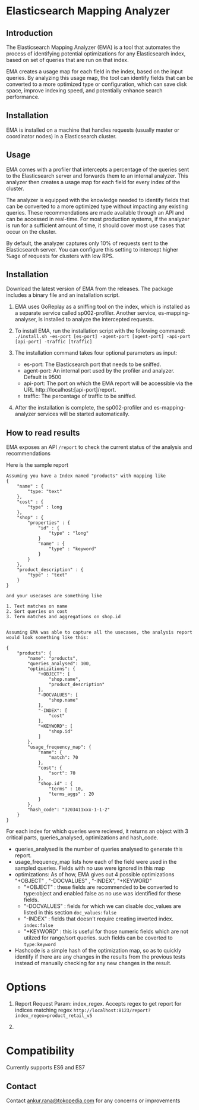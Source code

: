 # Elasticsearch Mapping Analyzer
## Introduction
The Elasticsearch Mapping Analyzer (EMA) is a tool that automates the process of identifying potential optimizations for any Elasticsearch index, based on set of queries that are run on that index.

EMA creates a usage map for each field in the index, based on the input queries. By analyzing this usage map, the tool can identify fields that can be converted to a more optimized type or configuration, which can save disk space, improve indexing speed, and potentially enhance search performance.

## Installation
EMA is installed on a machine that handles requests (usually master or coordinator nodes) in a Elasticsearch cluster.

## Usage
EMA comes with a profiler that intercepts a percentage of the queries sent to the Elasticsearch server and forwards them to an internal analyzer. This analyzer then creates a usage map for each field for every index of the cluster.

The analyzer is equipped with the knowledge needed to identify fields that can be converted to a more optimized type without impacting any existing queries. These recommendations are made available through an API and can be accessed in real-time. For most production systems, if the analyzer is run for a sufficient amount of time, it should cover most use cases that occur on the cluster.

By default, the analyzer captures only 10% of requests sent to the Elasticsearch server. You can configure this setting to intercept higher %age of requests for clusters with low RPS.

## Installation
Download the latest version of EMA from the releases. The package includes a binary file and an installation script.

1. EMA uses GoReplay as a sniffing tool on the index, which is installed as a separate service called sp002-profiler. Another service, es-mapping-analyser, is installed to analyze the intercepted requests.
2. To install EMA, run the installation script with the following command:    
    `./install.sh -es-port [es-port] -agent-port [agent-port] -api-port [api-port] -traffic [traffic]`

3. The installation command takes four optional parameters as input:
    * es-port: The Elasticsearch port that needs to be sniffed.
    * agent-port: An internal port used by the profiler and analyzer. Default is 9500
    * api-port: The port on which the EMA report will be accessible via the URL http://localhost:[api-port]/report.
    * traffic: The percentage of traffic to be sniffed.

4. After the installation is complete, the sp002-profiler and es-mapping-analyzer services will be started automatically.


## How to read results
EMA exposes an API `/report` to check the current status of the analysis and recommendations

Here is the sample report
```
Assuming you have a Index named "products" with mapping like
{
	"name" : {
		"type: "text"
	},
	"cost" : {
		"type" : long
	},
	"shop" : {
		"properties" : {
			"id" : {
				"type" : "long"
			}
			"name" : {
				"type" : "keyword"
			}
		}
	},
	"product_description" : {
		"type" : "text"
	}
}

and your usecases are something like

1. Text matches on name
2. Sort queries on cost
3. Term matches and aggregations on shop.id 


Assuming EMA was able to capture all the usecases, the analysis report would look something like this: 

{
	"products": {
		"name": "products",
		"queries_analysed": 100,
		"optimizations": {
			"+OBJECT": [
				"shop.name",
				"product_description"
			],
			"-DOCVALUES": [
				"shop.name"
			],
			"-INDEX": [
				"cost"
			],
            "+KEYWORD": [
                "shop.id"
            ]
		},
		"usage_frequency_map": {
			"name": {
				"match": 70
			},
			"cost": {
				"sort": 70
			},
			"shop.id" : {
				"terms" : 10,
				"terms_aggs" : 20 
			}
		},
		"hash_code": "3203411xxx-1-1-2"
	}
}
```

For each index for which queries were recieved, it returns an object with 3 critical parts, queries_analysed, optimizations and hash_code. 

* queries_analysed is the number of queries analysed to generate this report. 
* usage_frequency_map lists how each of the field were used in the sampled queries. Fields with no use were ignored in this map
* optimizations: As of how, EMA gives out 4 possible optimizations "+OBJECT" , "-DOCVALUES" , "-INDEX", "+KEYWORD"
    - "+OBJECT" : these fields are recommended to be converted to type:object and enabled:false as no use was identified for these fields.
    - "-DOCVALUES" : fields for which we can disable doc_values are listed in this section `doc_values:false`
    - "-INDEX" : fields that doesn't require creating inverted index. `index:false`
    - "+KEYWORD" : this is useful for those numeric fields which are not utilzed for range/sort queries. such fields can be coverted to `type:keyword`
* Hashcode is a simple hash of the optimization map, so as to quickly identify if there are any changes in the results from the previous tests instead of manually checking for any new changes in the result.

# Options 
1. Report Request Param: index_regex. Accepts regex to get report for indices matching regex
`http://localhost:8123/report?index_regex=product_retail_v5`

2. 


# Compatibility
Currently supports ES6 and ES7


## Contact
Contact ankur.rana@tokopedia.com for any concerns or improvements